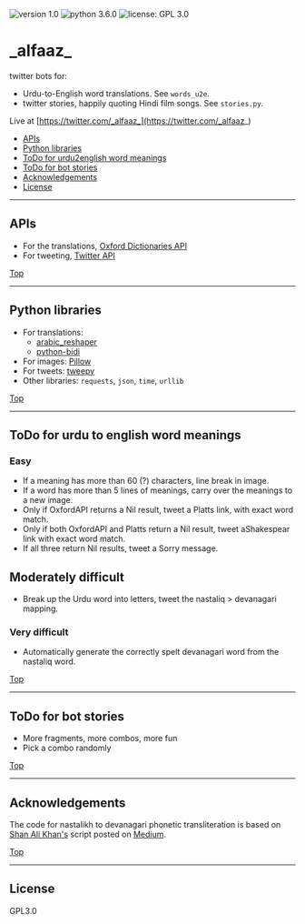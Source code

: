 ![version 1.0](https://img.shields.io/badge/version-1.0-green.svg)  ![python 3.6.0](https://img.shields.io/badge/python-3.6.0-blue.svg)  ![license: GPL 3.0](https://img.shields.io/badge/license-GPL%203.0-lightgrey.svg)  

# \_alfaaz\_

twitter bots for:

- Urdu-to-English word translations. See `words_u2e`.
- twitter stories, happily quoting Hindi film songs. See `stories.py`.

Live at [https://twitter.com/_alfaaz_](https://twitter.com/_alfaaz_)

-  [APIs](#apis)
-  [Python libraries](#python-libraries)
-  [ToDo for urdu2english word meanings](#todo-for-urdu-to-english-word-meanings)
-  [ToDo for bot stories](#todo-for-bot-stories)
-  [Acknowledgements](#acknowledgements)
-  [License](#license)

<hr/>

## APIs

- For the translations, [Oxford Dictionaries API](https://developer.oxforddictionaries.com/documentation)
- For tweeting, [Twitter API](https://dev.twitter.com/rest/public)

[Top](#alfaaz)
<hr/>

## Python libraries

- For translations:
  - [arabic_reshaper](http://mpcabd.xyz/python-arabic-text-reshaper/)
  - [python-bidi](https://pypi.python.org/pypi/python-bidi)
- For images: [Pillow](https://pypi.python.org/pypi/Pillow/)
- For tweets: [tweepy](http://docs.tweepy.org/en/v3.5.0/index.html)
- Other libraries: `requests`, `json`, `time`, `urllib` 

[Top](#alfaaz)
<hr/>

## ToDo for urdu to english word meanings

### Easy

- If a meaning has more than 60 (?) characters, line break in image.
- If a word has more than 5 lines of meanings, carry over the meanings to a new image.
- Only if OxfordAPI returns a Nil result, tweet a Platts link, with exact word match.
- Only if both OxfordAPI and Platts return a Nil result, tweet aShakespear link with exact word match.
- If all three return Nil results, tweet a Sorry message.

## Moderately difficult

- Break up the Urdu word into letters, tweet the nastaliq > devanagari mapping.

### Very difficult

- Automatically generate the correctly spelt devanagari word from the nastaliq word.

[Top](#alfaaz)
<hr/>

## ToDo for bot stories

- More fragments, more combos, more fun
- Pick a combo randomly

[Top](#alfaaz)
<hr/>

## Acknowledgements

The code for nastalikh to devanagari phonetic transliteration is based on [Shan Ali Khan's](https://twitter.com/itsShanKhan) script posted on [Medium](https://medium.com/@itsShanKhan/transliterate-urdu-to-roman-urdu-in-python-614953b1a4d5).

[Top](#alfaaz)
<hr/>

## License

GPL3.0
